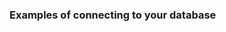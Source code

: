<!-- usedin: [ _rails/deployment/padrino-stacks.md] -->


### Examples of connecting to your database




